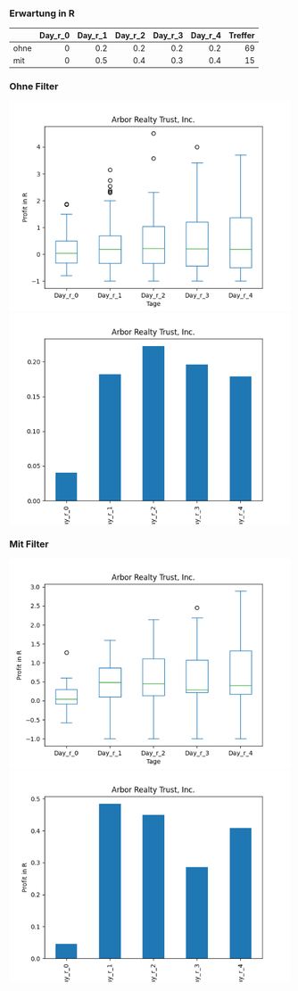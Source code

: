 ### Erwartung in R
|      |   Day_r_0 |   Day_r_1 |   Day_r_2 |   Day_r_3 |   Day_r_4 |   Treffer |
|:-----|----------:|----------:|----------:|----------:|----------:|----------:|
| ohne |         0 |       0.2 |       0.2 |       0.2 |       0.2 |        69 |
| mit  |         0 |       0.5 |       0.4 |       0.3 |       0.4 |        15 |

### Ohne Filter
![image info](./data/ABR_box_all.png)
![image info](./data/ABR_median_all.png)

### Mit Filter
![image info](./data/ABR_box_filtered.png)
![image info](./data/ABR_median_filtered.png)